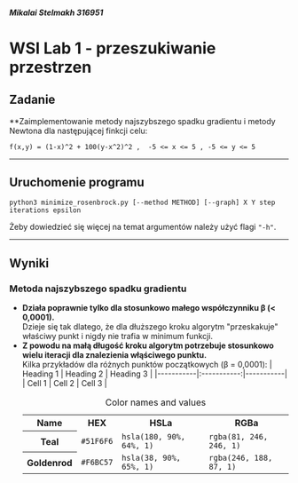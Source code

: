 ##### **Mikalai Stelmakh 316951**

# WSI Lab 1 - przeszukiwanie przestrzen

## **Zadanie**

**Zaimplementowanie metody najszybszego spadku gradientu i metody Newtona dla następującej finkcji celu:

```
f(x,y) = (1-x)^2 + 100(y-x^2)^2 ,  -5 <= x <= 5 , -5 <= y <= 5
```

---

## **Uruchomenie programu**

```
python3 minimize_rosenbrock.py [--method METHOD] [--graph] X Y step iterations epsilon
```

Żeby dowiedzieć się więcej na temat argumentów należy użyć flagi `"-h"`.

---

## **Wyniki**

### Metoda najszybszego spadku gradientu

- **Działa poprawnie tylko dla stosunkowo małego współczynniku β (< 0,0001).** </br>
  Dzieje się tak dlatego, że dla dłuższego kroku algorytm "przeskakuje" właściwy punkt i nigdy nie trafia w minimum funkcji.
- **Z powodu na małą długość kroku algorytm potrzebuje stosunkowo wielu iteracji dla znalezienia włąściwego punktu.** </br>
  Kilka przykładów dla różnych punktów początkowych (β = 0,0001):
  | Heading 1 | Heading 2 | Heading 3 |
  |-----------|:-----------:|-----------|
  | Cell 1 | Cell 2 | Cell 3 |
  <table>
  <caption>Color names and values</caption>
  <tbody>
    <tr>
      <th scope="col">Name</th>
      <th scope="col">HEX</th>
      <th scope="col">HSLa</th>
      <th scope="col">RGBa</th>
    </tr>
    <tr>
      <th scope="row">Teal</th>
      <td><code>#51F6F6</code></td>
      <td><code>hsla(180, 90%, 64%, 1)</code></td>
      <td><code>rgba(81, 246, 246, 1)</code></td>
    </tr>
    <tr>
      <th scope="row">Goldenrod</th>
      <td><code>#F6BC57</code></td>
      <td><code>hsla(38, 90%, 65%, 1)</code></td>
      <td><code>rgba(246, 188, 87, 1)</code></td>
    </tr>
  </tbody>
</table>
